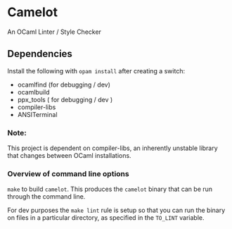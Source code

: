 # Camelot
An OCaml Linter / Style Checker

## Dependencies 
Install the following with `opam install` after creating a switch:
- ocamlfind (for debugging / dev)
- ocamlbuild
- ppx_tools ( for debugging / dev )
- compiler-libs
- ANSITerminal

### Note:
This project is dependent on compiler-libs, an inherently unstable library that
changes between OCaml installations.

### Overview of command line options
`make` to build `camelot`. This produces the `camelot` binary that can be run
through the command line.

For dev purposes the `make lint` rule is setup so that you can run the binary on files in a particular directory, as specified in the `TO_LINT` variable.